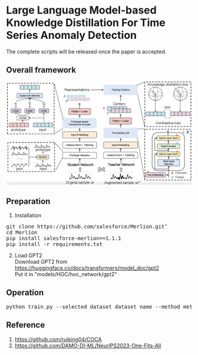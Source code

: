 # Large Language Model-based Knowledge Distillation For Time Series Anomaly Detection

The complete scripts will be released once the paper is accepted.
## Overall framework
![AnomalyLLM](pictures/model.png)

## Preparation
1. Installation 
<pre>
git clone https://github.com/salesforce/Merlion.git‘
cd Merlion
pip install salesforce-merlion==1.1.1
pip install -r requirements.txt
</pre>

2. Load GPT2  
Download GPT2 from https://huggingface.co/docs/transformers/model_doc/gpt2  
Put it in "models/HOC/hoc_network/gpt2"
## 

## Operation 
<pre>
python train.py --selected_dataset dataset_name --method method_name
</pre>

## Reference
1. https://github.com/ruiking04/COCA
2. https://github.com/DAMO-DI-ML/NeurIPS2023-One-Fits-All